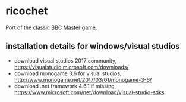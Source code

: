 # ricochet

Port of the [classic BBC Master game](https://en.wikipedia.org/wiki/Ricochet_(1989_video_game)).

## installation details for windows/visual studios

- download visual studios 2017 community, https://visualstudio.microsoft.com/downloads/
- download monogame 3.6 for visual studios, http://www.monogame.net/2017/03/01/monogame-3-6/
- download .net framework 4.6.1 if missing, https://www.microsoft.com/net/download/visual-studio-sdks

